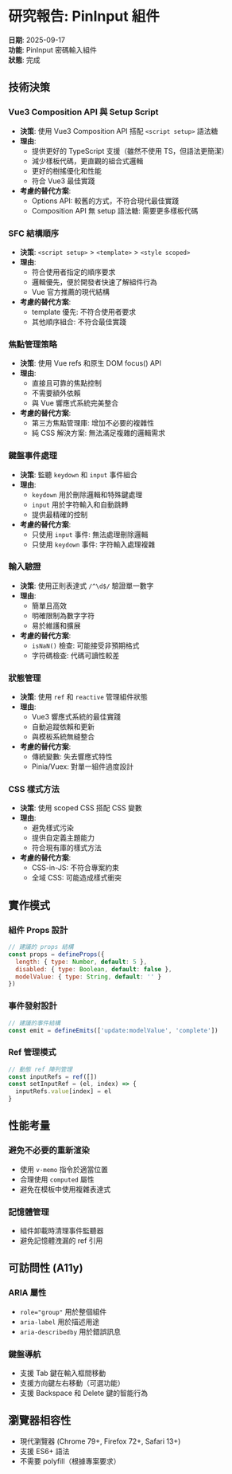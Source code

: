 # 研究報告: PinInput 組件

**日期**: 2025-09-17  
**功能**: PinInput 密碼輸入組件  
**狀態**: 完成

## 技術決策

### Vue3 Composition API 與 Setup Script
- **決策**: 使用 Vue3 Composition API 搭配 `<script setup>` 語法糖
- **理由**: 
  - 提供更好的 TypeScript 支援（雖然不使用 TS，但語法更簡潔）
  - 減少樣板代碼，更直觀的組合式邏輯
  - 更好的樹搖優化和性能
  - 符合 Vue3 最佳實踐
- **考慮的替代方案**: 
  - Options API: 較舊的方式，不符合現代最佳實踐
  - Composition API 無 setup 語法糖: 需要更多樣板代碼

### SFC 結構順序
- **決策**: `<script setup>` > `<template>` > `<style scoped>`
- **理由**: 
  - 符合使用者指定的順序要求
  - 邏輯優先，便於開發者快速了解組件行為
  - Vue 官方推薦的現代結構
- **考慮的替代方案**: 
  - template 優先: 不符合使用者要求
  - 其他順序組合: 不符合最佳實踐

### 焦點管理策略
- **決策**: 使用 Vue refs 和原生 DOM focus() API
- **理由**: 
  - 直接且可靠的焦點控制
  - 不需要額外依賴
  - 與 Vue 響應式系統完美整合
- **考慮的替代方案**: 
  - 第三方焦點管理庫: 增加不必要的複雜性
  - 純 CSS 解決方案: 無法滿足複雜的邏輯需求

### 鍵盤事件處理
- **決策**: 監聽 `keydown` 和 `input` 事件組合
- **理由**: 
  - `keydown` 用於刪除邏輯和特殊鍵處理
  - `input` 用於字符輸入和自動跳轉
  - 提供最精確的控制
- **考慮的替代方案**: 
  - 只使用 `input` 事件: 無法處理刪除邏輯
  - 只使用 `keydown` 事件: 字符輸入處理複雜

### 輸入驗證
- **決策**: 使用正則表達式 `/^\d$/` 驗證單一數字
- **理由**: 
  - 簡單且高效
  - 明確限制為數字字符
  - 易於維護和擴展
- **考慮的替代方案**: 
  - `isNaN()` 檢查: 可能接受非預期格式
  - 字符碼檢查: 代碼可讀性較差

### 狀態管理
- **決策**: 使用 `ref` 和 `reactive` 管理組件狀態
- **理由**: 
  - Vue3 響應式系統的最佳實踐
  - 自動追蹤依賴和更新
  - 與模板系統無縫整合
- **考慮的替代方案**: 
  - 傳統變數: 失去響應式特性
  - Pinia/Vuex: 對單一組件過度設計

### CSS 樣式方法
- **決策**: 使用 scoped CSS 搭配 CSS 變數
- **理由**: 
  - 避免樣式污染
  - 提供自定義主題能力
  - 符合現有庫的樣式方法
- **考慮的替代方案**: 
  - CSS-in-JS: 不符合專案約束
  - 全域 CSS: 可能造成樣式衝突

## 實作模式

### 組件 Props 設計
```javascript
// 建議的 props 結構
const props = defineProps({
  length: { type: Number, default: 5 },
  disabled: { type: Boolean, default: false },
  modelValue: { type: String, default: '' }
})
```

### 事件發射設計
```javascript
// 建議的事件結構
const emit = defineEmits(['update:modelValue', 'complete'])
```

### Ref 管理模式
```javascript
// 動態 ref 陣列管理
const inputRefs = ref([])
const setInputRef = (el, index) => {
  inputRefs.value[index] = el
}
```

## 性能考量

### 避免不必要的重新渲染
- 使用 `v-memo` 指令於適當位置
- 合理使用 `computed` 屬性
- 避免在模板中使用複雜表達式

### 記憶體管理
- 組件卸載時清理事件監聽器
- 避免記憶體洩漏的 ref 引用

## 可訪問性 (A11y)

### ARIA 屬性
- `role="group"` 用於整個組件
- `aria-label` 用於描述用途
- `aria-describedby` 用於錯誤訊息

### 鍵盤導航
- 支援 Tab 鍵在輸入框間移動
- 支援方向鍵左右移動（可選功能）
- 支援 Backspace 和 Delete 鍵的智能行為

## 瀏覽器相容性
- 現代瀏覽器 (Chrome 79+, Firefox 72+, Safari 13+)
- 支援 ES6+ 語法
- 不需要 polyfill（根據專案要求）

